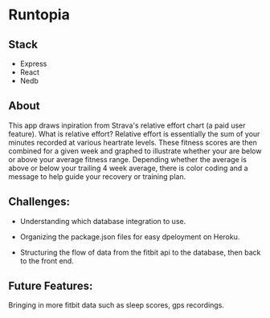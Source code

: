# Runtopia

## Stack

- Express
- React
- Nedb

## About
This app draws inpiration from Strava's relative effort chart (a paid user feature). What is relative effort? Relative effort is essentially the sum of your minutes recorded at various heartrate levels. These fitness scores are then combined for a given week and graphed to illustrate whether your are below or above your average fitness range. Depending whether the average is above or below your trailing 4 week average, there is color coding and a message to help guide your recovery or training plan. 

## Challenges:

- Understanding which database integration to use.

- Organizing the package.json files for easy dpeloyment on Heroku.

- Structuring the flow of data from the fitbit api to the database, then back to the front end.

## Future Features:

Bringing in more fitbit data such as sleep scores, gps recordings.
